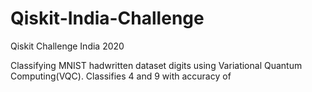 # Qiskit-India-Challenge
Qiskit Challenge India 2020

Classifying MNIST hadwritten dataset digits using Variational Quantum Computing(VQC).
Classifies 4 and 9 with accuracy of

